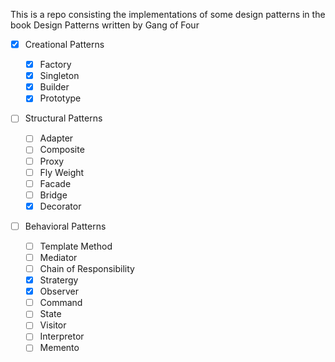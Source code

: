 This is a repo consisting the implementations of some design patterns in the book Design Patterns written by Gang of Four

- [x] Creational Patterns

  - [x] Factory
  - [x] Singleton
  - [x] Builder
  - [x] Prototype

- [ ] Structural Patterns

  - [ ] Adapter
  - [ ] Composite
  - [ ] Proxy
  - [ ] Fly Weight
  - [ ] Facade
  - [ ] Bridge
  - [x] Decorator

- [ ] Behavioral Patterns
  - [ ] Template Method
  - [ ] Mediator
  - [ ] Chain of Responsibility
  - [x] Stratergy
  - [x] Observer
  - [ ] Command
  - [ ] State
  - [ ] Visitor
  - [ ] Interpretor
  - [ ] Memento
